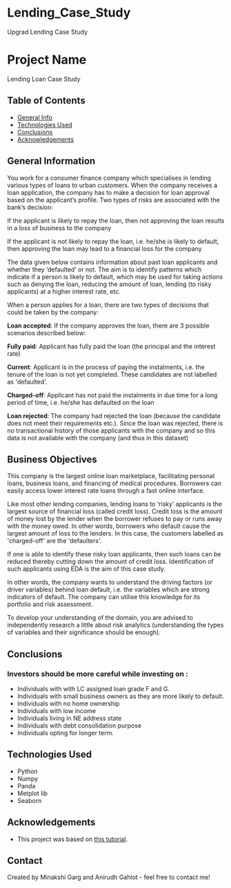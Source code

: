 # Lending_Case_Study
Upgrad Lending Case Study

# Project Name
Lending Loan Case Study


## Table of Contents
* [General Info](#general-information)
* [Technologies Used](#technologies-used)
* [Conclusions](#conclusions)
* [Acknowledgements](#acknowledgements)

<!-- You can include any other section that is pertinent to your problem -->

## General Information
You work for a consumer finance company which specialises in lending various types of loans to urban customers. When the company receives a loan application, the company has to make a decision for loan approval based on the applicant’s profile. Two types of risks are associated with the bank’s decision:

If the applicant is likely to repay the loan, then not approving the loan results in a loss of business to the company

If the applicant is not likely to repay the loan, i.e. he/she is likely to default, then approving the loan may lead to a financial loss for the company

 

The data given below contains information about past loan applicants and whether they ‘defaulted’ or not. The aim is to identify patterns which indicate if a person is likely to default, which may be used for taking actions such as denying the loan, reducing the amount of loan, lending (to risky applicants) at a higher interest rate, etc.

When a person applies for a loan, there are two types of decisions that could be taken by the company:

**Loan accepted**: If the company approves the loan, there are 3 possible scenarios described below:

**Fully paid**: Applicant has fully paid the loan (the principal and the interest rate)

**Current**: Applicant is in the process of paying the instalments, i.e. the tenure of the loan is not yet completed. These candidates are not labelled as 'defaulted'.

**Charged-off**: Applicant has not paid the instalments in due time for a long period of time, i.e. he/she has defaulted on the loan 

**Loan rejected**: The company had rejected the loan (because the candidate does not meet their requirements etc.). Since the loan was rejected, there is no transactional history of those applicants with the company and so this data is not available with the company (and thus in this dataset)
 

## Business Objectives
This company is the largest online loan marketplace, facilitating personal loans, business loans, and financing of medical procedures. Borrowers can easily access lower interest rate loans through a fast online interface. 

 

Like most other lending companies, lending loans to ‘risky’ applicants is the largest source of financial loss (called credit loss). Credit loss is the amount of money lost by the lender when the borrower refuses to pay or runs away with the money owed. In other words, borrowers who default cause the largest amount of loss to the lenders. In this case, the customers labelled as 'charged-off' are the 'defaulters'. 

 

If one is able to identify these risky loan applicants, then such loans can be reduced thereby cutting down the amount of credit loss. Identification of such applicants using EDA is the aim of this case study.

 

In other words, the company wants to understand the driving factors (or driver variables) behind loan default, i.e. the variables which are strong indicators of default.  The company can utilise this knowledge for its portfolio and risk assessment. 


To develop your understanding of the domain, you are advised to independently research a little about risk analytics (understanding the types of variables and their significance should be enough).

 

<!-- You don't have to answer all the questions - just the ones relevant to your project. -->

## Conclusions
 ### Investors should be more careful while  investing on :
 - Individuals with with LC assigned loan grade F and G.
 - Individuals with small business owners  as they are more likely to default.
- Individuals with no home ownership 
- Individuals with low income 
- Individuals living in NE address state
- Individuals with debt consolidation purpose
- Individuals opting for longer term.

<!-- You don't have to answer all the questions - just the ones relevant to your project. -->


## Technologies Used
- Python
- Numpy
- Panda
- Metplot lib
- Seaborn

<!-- As the libraries versions keep on changing, it is recommended to mention the version of library used in this project -->

## Acknowledgements
- This project was based on [this tutorial](https://learn.upgrad.com/course/4477/segment/33238/199611/614407/3128130).


## Contact
Created by Minakshi Garg and Anirudh Gahlot - feel free to contact me!


<!-- Optional -->
<!-- ## License -->
<!-- This project is open source and available under the [... License](). -->

<!-- You don't have to include all sections - just the one's relevant to your project -->
